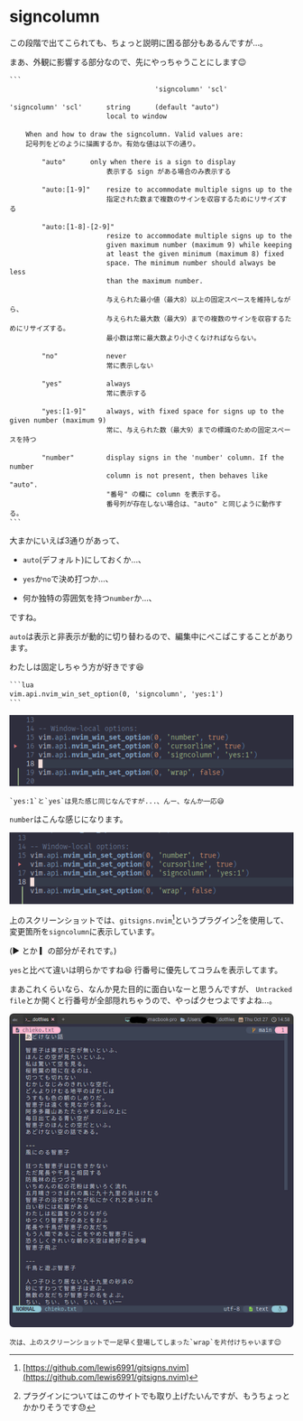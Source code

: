 # signcolumn

この段階で出てこられても、ちょっと説明に困る部分もあるんですが...。

まあ、外観に影響する部分なので、先にやっちゃうことにします😉

~~~admonish title=":h signcolumn"
```
						            'signcolumn' 'scl'

'signcolumn' 'scl'      string      (default "auto")
			            local to window

	When and how to draw the signcolumn. Valid values are:
    記号列をどのように描画するか。有効な値は以下の通り。

	    "auto"   	only when there is a sign to display
                        表示する sign がある場合のみ表示する

	    "auto:[1-9]"    resize to accommodate multiple signs up to the
                        指定された数まで複数のサインを収容するためにリサイズする
	                    
	    "auto:[1-8]-[2-9]"
                        resize to accommodate multiple signs up to the
                        given maximum number (maximum 9) while keeping
                        at least the given minimum (maximum 8) fixed
                        space. The minimum number should always be less
                        than the maximum number.

                        与えられた最小値（最大8）以上の固定スペースを維持しながら、
                        与えられた最大数（最大9）までの複数のサインを収容するためにリサイズする。
                        最小数は常に最大数より小さくなければならない。

	    "no"	        never
                        常に表示しない

	    "yes"           always
                        常に表示する

	    "yes:[1-9]"     always, with fixed space for signs up to the given number (maximum 9)
                        常に、与えられた数（最大9）までの標識のための固定スペースを持つ

	    "number"        display signs in the 'number' column. If the number
			            column is not present, then behaves like "auto".
                        "番号" の欄に column を表示する。
                        番号列が存在しない場合は、"auto" と同じように動作する。
```
~~~

大まかにいえば3通りがあって、

- `auto`(デフォルト)にしておくか...、

- `yes`か`no`で決め打つか...、

- 何か独特の雰囲気を持つ`number`か...、

ですね。

`auto`は表示と非表示が動的に切り替わるので、編集中にぺこぱこすることがあります。

わたしは固定しちゃう方が好きです😆

~~~admonish example title="options.lua"
```lua
vim.api.nvim_win_set_option(0, 'signcolumn', 'yes:1')
```
~~~

![sign-yes.png](img/sign-yes.png)

```admonish note
`yes:1`と`yes`は見た感じ同じなんですが...、んー、なんか一応😅
```

`number`はこんな感じになります。

![sign-number.png](img/sign-number.png)

上のスクリーンショットでは、`gitsigns.nvim`[^1]というプラグイン[^2]を使用して、変更箇所を`signcolumn`に表示しています。

(▶︎ とか ▎の部分がそれです。)

`yes`と比べて違いは明らかですね😆 行番号に優先してコラムを表示してます。

まあこれくらいなら、なんか見た目的に面白いなーと思うんですが、
`Untracked file`とか開くと行番号が全部隠れちゃうので、やっぱクセつよですよね...。

![sign-number-untracked.png](img/sign-number-untracked.png)

```admonish success
次は、上のスクリーンショットで一足早く登場してしまった`wrap`を片付けちゃいます😌
```

[^1]: [https://github.com/lewis6991/gitsigns.nvim](https://github.com/lewis6991/gitsigns.nvim)

[^2]: プラグインについてはこのサイトでも取り上げたいんですが、もうちょっとかかりそうです😓

